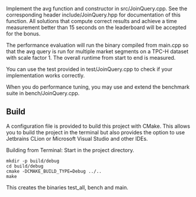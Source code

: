 
Implement the avg function and constructor in src/JoinQuery.cpp. See the corresponding header include/JoinQuery.hpp 
for documentation of this function. All solutions that compute correct results 
and achieve a time measurement better than 15 seconds on the leaderboard will be accepted for 
the bonus.

The performance evaluation will run the binary compiled from main.cpp so that the avg query is run
for multiple market segments on a TPC-H dataset with scale factor 1. The overall runtime from start to end is measured.

You can use the test provided in test/JoinQuery.cpp to check if your implementation works
correctly.

When you do performance tuning, you may use and extend the benchmark suite in bench/JoinQuery.cpp.

## Build
A configuration file is provided to build this project with CMake. This allows you to build the project
in the terminal but also provides the option to use Jetbrains CLion or Microsoft Visual Studio and other
IDEs.

Building from Terminal:
Start in the project directory.
```
mkdir -p build/debug
cd build/debug
cmake -DCMAKE_BUILD_TYPE=Debug ../..
make
```

This creates the binaries test_all, bench and main.
